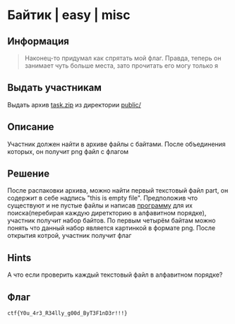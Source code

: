 # Байтик | easy | misс

## Информация
> Наконец-то придумал как спрятать мой флаг. Правда, теперь он занимает чуть больше места, зато прочитать его могу только я

## Выдать участникам
Выдать архив [task.zip](public/task.zip) из директории [public/](public/)

## Описание
Участник должен найти в архиве файлы с байтами. После объединения которых, он получит png файл с флагом

## Решение
После распаковки архива, можно найти первый текстовый файл part, он содержит в себе надпись "this is empty file". Предположив что существуют и не пустые файлы и написав [программу](solve/solve.py) для их поиска(перебирая каждую диреткторию в алфавитном порядке), участник получит набор байтов. По первым четырём байтам можно понять что данный набор является картинкой в формате png. После открытия котрой, участник получит флаг

## Hints
А что если проверить каждый текстовый файл в алфавитном порядке?

## Флаг
`ctf{Y0u_4r3_R34lly_g00d_ByT3F1nD3r!!!}`
